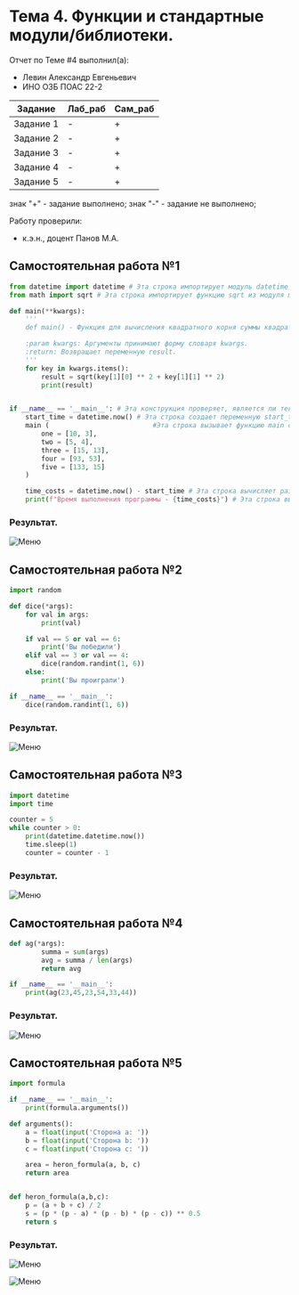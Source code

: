 # Тема 4. Функции и стандартные модули/библиотеки.
Отчет по Теме #4 выполнил(а):
- Левин Александр Евгеньевич
- ИНО ОЗБ ПОАС 22-2

| Задание | Лаб_раб | Сам_раб |
| ------ | ------ | ------ |
| Задание 1 | - | + |
| Задание 2 | - | + |
| Задание 3 | - | + |
| Задание 4 | - | + |
| Задание 5 | - | + |

знак "+" - задание выполнено; знак "-" - задание не выполнено;

Работу проверили:
- к.э.н., доцент Панов М.А.

## Самостоятельная работа №1

```python
from datetime import datetime # Эта строка импортирует модуль datetime из стандартной библиотеки Python. Это позволит использовать функции и классы модуля datetime в программе.
from math import sqrt # Эта строка импортирует функцию sqrt из модуля math. Функция sqrt вычисляет квадратный корень числа.

def main(**kwargs):
    '''
    def main() - Функция для вычисления квадратного корня суммы квадратов двух элементов в списке.

    :param kwargs: Аргументы принимают форму словаря kwargs.
    :return: Возвращает переменную result.
    '''
    for key in kwargs.items():
        result = sqrt(key[1][0] ** 2 + key[1][1] ** 2)
        print(result)


if __name__ == '__main__': # Эта конструкция проверяет, является ли текущий модуль основным. Если да, то выполняются следующие строки.
    start_time = datetime.now() # Эта строка создает переменную start_time и присваивает ей значение, которое возвращает функция datetime.now(). Функция datetime.now() возвращает текущую дату и время.
    main (                          #Эта строка вызывает функцию main с аргументами в виде пар ключ-значение.
        one = [10, 3],
        two = [5, 4],
        three = [15, 13],
        four = [93, 53],
        five = [133, 15]
    )

    time_costs = datetime.now() - start_time # Эта строка вычисляет разницу между текущим временем и временем начала программы.
    print(f"Время выполнения программы - {time_costs}") # Эта строка выводит на экран сообщение о времени выполнения программы.
```
### Результат.
![Меню](https://github.com/Neoglobin/main/blob/%D0%A2%D0%B5%D0%BC%D0%B0_4/pic/Sam4_1.png)

## Самостоятельная работа №2

```python
import random

def dice(*args):
    for val in args:
        print(val)

    if val == 5 or val == 6:
        print('Вы победили')
    elif val == 3 or val == 4:
        dice(random.randint(1, 6))
    else:
        print('Вы проиграли')

if __name__ == '__main__':
    dice(random.randint(1, 6))
```
### Результат.
![Меню](https://github.com/Neoglobin/main/blob/%D0%A2%D0%B5%D0%BC%D0%B0_4/pic/Sam4_2.png)

## Самостоятельная работа №3

```python
import datetime
import time

counter = 5
while counter > 0:
    print(datetime.datetime.now())
    time.sleep(1)
    counter = counter - 1
```
### Результат.
![Меню](https://github.com/Neoglobin/main/blob/%D0%A2%D0%B5%D0%BC%D0%B0_4/pic/Sam4_3.png)

## Самостоятельная работа №4

```python 
def ag(*args):
        summa = sum(args)
        avg = summa / len(args)
        return avg

if __name__ == '__main__':
    print(ag(23,45,23,54,33,44))
```
### Результат.
![Меню](https://github.com/Neoglobin/main/blob/%D0%A2%D0%B5%D0%BC%D0%B0_4/pic/Sam4_4.png)

## Самостоятельная работа №5

```python 
import formula

if __name__ == '__main__':
    print(formula.arguments())
```

```python
def arguments():
    a = float(input('Сторона a: '))
    b = float(input('Сторона b: '))
    c = float(input('Сторона c: '))

    area = heron_formula(a, b, c)
    return area


def heron_formula(a,b,c):
    p = (a + b + c) / 2
    s = (p * (p - a) * (p - b) * (p - c)) ** 0.5
    return s
```
### Результат.
![Меню](https://github.com/Neoglobin/main/blob/%D0%A2%D0%B5%D0%BC%D0%B0_4/pic/Sam4_5.1.png)

![Меню](https://github.com/Neoglobin/main/blob/%D0%A2%D0%B5%D0%BC%D0%B0_4/pic/Sam4_5.2.png)
